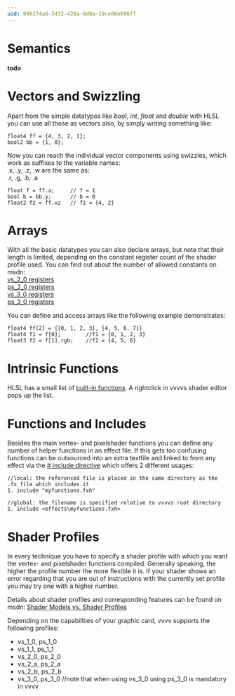 ```yaml
---
uid: 986274a6-3432-428a-9d0a-19ce06e696ff
---
```


# Semantics
**todo**  

# Vectors and Swizzling
Apart from the simple datatypes like *bool*, *int*, *float* and  *double* with HLSL you can use all those as vectors also, by simply writing something like:  

```hlsl  
float4 ff = {4, 3, 2, 1};  
bool2 bb = {1, 0};
```  

Now you can reach the individual vector components using swizzles, which work as suffixes to the variable names:   
 .x, .y, .z, .w 
are the same as:  
 .r, .g, .b, .a

```hlsl  
float f = ff.a;     // f = 1  
bool b = bb.y;      // b = 0  
float2 f2 = ff.xz   // f2 = {4, 2}
```  

# Arrays
With all the basic datatypes you can also declare arrays, but note that their length is limited, depending on the constant register count of the shader profile used. You can find out about the number of allowed constants on msdn:  
<a href="http://msdn2.microsoft.com/en-us/library/bb172961(VS.85).aspx" class="extURL" target="_blank">vs_2_0 registers</a>  
<a href="http://msdn2.microsoft.com/en-us/library/bb172918(VS.85).aspx" class="extURL" target="_blank">ps_2_0 registers</a>  
<a href="http://msdn2.microsoft.com/en-us/library/bb172963(VS.85).aspx" class="extURL" target="_blank">vs_3_0 registers</a>  
<a href="http://msdn2.microsoft.com/en-us/library/bb172920(VS.85).aspx" class="extURL" target="_blank">ps_3_0 registers</a>  

You can define and access arrays like the following example demonstrates:  
```hlsl  
float4 ff[2] = {{0, 1, 2, 3}, {4, 5, 6, 7}}  
float4 f1 = f[0];        //f1 = {0, 1, 2, 3}  
float3 f2 = f[1].rgb;    //f2 = {4, 5, 6}
```  

# Intrinsic Functions
HLSL has a small list of <a href="http://msdn2.microsoft.com/en-us/library/bb509611(VS.85).aspx" class="extURL" target="_blank">built-in functions</a>. A rightclick in vvvvs shader editor pops up the list.  

# Functions and Includes
Besides the main vertex- and pixelshader functions you can define any number of helper functions in an effect file. If this gets too confusing functions can be outsourced into an extra textfile and linked to from any effect via the <a href="http://msdn.microsoft.com/en-us/library/dd607349%28v=VS.85%29.aspx" class="extURL" target="_blank"># include directive</a> which offers 2 different usages:  
```hlsl  
//local: the referenced file is placed in the same directory as the .fx file which includes it  
1. include "myfunctions.fxh" 

//global: the filename is specified relative to vvvvs root directory  
1. include <effects\myfunctions.fxh>
```

# Shader Profiles
In every technique you have to specify a shader profile with which you want the vertex- and pixelshader functions compiled. Generally speaking, the higher the profile number the more flexible it is. If your shader shows an error regarding that you are out of instructions with the currently set profile you may try one with a higher number.   

Details about shader profiles and corresponding features can be found on msdn: <a href="http://msdn2.microsoft.com/en-us/library/bb509626(VS.85).aspx" class="extURL" target="_blank">Shader Models vs. Shader Profiles</a>  

Depending on the capabilities of your graphic card, vvvv supports the following profiles:  
* vs_1_0, ps_1_0  
* vs_1_1, ps_1_1  
* vs_2_0, ps_2_0  
* vs_2_a, ps_2_a  
* vs_2_b, ps_2_b  
* vs_3_0, ps_3_0 //note that when using vs_3_0 using ps_3_0 is mandatory in vvvv